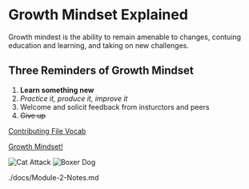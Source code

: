 # Growth Mindset Explained
Growth mindest is the ability to remain amenable to changes, contuing education and learning, and taking on new challenges. 
## Three Reminders of Growth Mindset
1. **Learn something new**
2. _Practice it, produce it, improve it_
3. Welcome and solicit feedback from insturctors and peers
4. ~~Give up~~

[Contributing File Vocab](Vocab.md)

[Growth Mindset!](https://www.mindsetworks.com/science/)

![Cat Attack](https://octodex.github.com/images/yaktocat.png)
![Boxer Dog](https://thedogtrainingsecret.com/wp-content/uploads/2014/07/AdobeStock_15667508.jpeg)


./docs/Module-2-Notes.md

